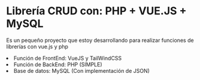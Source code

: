 <h1>Librería CRUD con: PHP + VUE.JS + MySQL</h1>

<p>Es un pequeño proyecto que estoy desarrollando para realizar funciones de librerías con vue.js y php</p>

<li>Función de FrontEnd: VueJS y TailWindCSS</li>
<li>Función de BackEnd: PHP (SIMPLE)</li>
<li>Base de datos: MySQL (Con implementación de JSON)</li>
